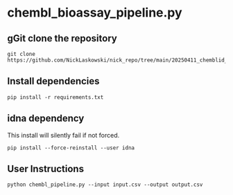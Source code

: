 # chembl_bioassay_pipeline.py

## gGit clone the repository
```
git clone https://github.com/NickLaskowski/nick_repo/tree/main/20250411_chemblid_bioassay_mapping
```

## Install dependencies
```
pip install -r requirements.txt
```

## idna dependency

This install will silently fail if not forced.
```
pip install --force-reinstall --user idna
```

## User Instructions
```
python chembl_pipeline.py --input input.csv --output output.csv
```

